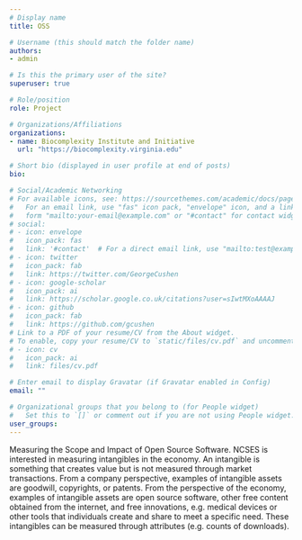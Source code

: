 ```yaml
---
# Display name
title: OSS

# Username (this should match the folder name)
authors:
- admin

# Is this the primary user of the site?
superuser: true

# Role/position
role: Project

# Organizations/Affiliations
organizations:
- name: Biocomplexity Institute and Initiative
  url: "https://biocomplexity.virginia.edu"

# Short bio (displayed in user profile at end of posts)
bio:

# Social/Academic Networking
# For available icons, see: https://sourcethemes.com/academic/docs/page-builder/#icons
#   For an email link, use "fas" icon pack, "envelope" icon, and a link in the
#   form "mailto:your-email@example.com" or "#contact" for contact widget.
# social:
# - icon: envelope
#   icon_pack: fas
#   link: '#contact'  # For a direct email link, use "mailto:test@example.org".
# - icon: twitter
#   icon_pack: fab
#   link: https://twitter.com/GeorgeCushen
# - icon: google-scholar
#   icon_pack: ai
#   link: https://scholar.google.co.uk/citations?user=sIwtMXoAAAAJ
# - icon: github
#   icon_pack: fab
#   link: https://github.com/gcushen
# Link to a PDF of your resume/CV from the About widget.
# To enable, copy your resume/CV to `static/files/cv.pdf` and uncomment the lines below.
# - icon: cv
#   icon_pack: ai
#   link: files/cv.pdf

# Enter email to display Gravatar (if Gravatar enabled in Config)
email: ""

# Organizational groups that you belong to (for People widget)
#   Set this to `[]` or comment out if you are not using People widget.
user_groups:
---
```


Measuring the Scope and Impact of Open Source Software. NCSES is interested in measuring intangibles in the economy. An intangible is something that creates value but is not measured through market transactions.  From a company perspective, examples of intangible assets are goodwill, copyrights, or patents. From the perspective of the economy, examples of intangible assets are open source software, other free content obtained from the internet, and free innovations, e.g. medical devices or other tools that individuals create and share to meet a specific need. These intangibles can be measured through attributes (e.g. counts of downloads).
